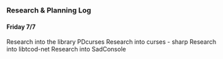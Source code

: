 ### Research & Planning Log
#### Friday 7/7
Research into the library PDcurses
Research into curses - sharp
Research into libtcod-net
Research into SadConsole